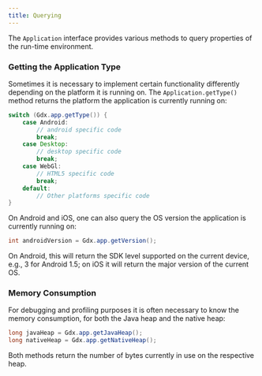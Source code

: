 ```yaml
---
title: Querying
---
```

The `Application` interface provides various methods to query properties of the run-time environment.

### Getting the Application Type ###
Sometimes it is necessary to implement certain functionality differently depending on the platform it is running on. The `Application.getType()` method returns the platform the application is currently running on:

```java
switch (Gdx.app.getType()) {
    case Android:
        // android specific code
        break;
    case Desktop:
        // desktop specific code
        break;
    case WebGl:
        // HTML5 specific code
        break;
    default:
        // Other platforms specific code
}
```

On Android and iOS, one can also query the OS version the application is currently running on:

```java
int androidVersion = Gdx.app.getVersion();
```

On Android, this will return the SDK level supported on the current device, e.g., 3 for Android 1.5; on iOS it will return the major version of the current OS.

### Memory Consumption ###
For debugging and profiling purposes it is often necessary to know the memory consumption, for both the Java heap and the native heap:

```java
long javaHeap = Gdx.app.getJavaHeap();
long nativeHeap = Gdx.app.getNativeHeap();
```

Both methods return the number of bytes currently in use on the respective heap.
